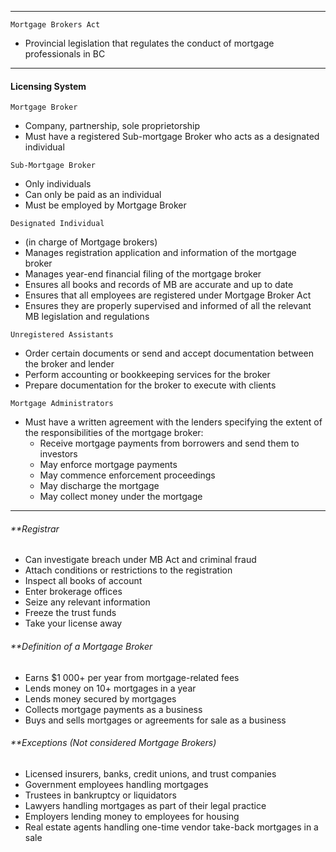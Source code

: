 ***
`Mortgage Brokers Act`
* Provincial legislation that regulates the conduct of mortgage professionals in BC

***
#### Licensing System
`Mortgage Broker`
* Company, partnership, sole proprietorship
* Must have a registered Sub-mortgage Broker who acts as a designated individual

`Sub-Mortgage Broker`
* Only individuals
* Can only be paid as an individual
* Must be employed by Mortgage Broker

`Designated Individual`
* (in charge of Mortgage brokers)
* Manages registration application and information of the mortgage broker
* Manages year-end financial filing of the mortgage broker
* Ensures all books and records of MB are accurate and up to date
* Ensures that all employees are registered under Mortgage Broker Act
* Ensures they are properly supervised and informed of all the relevant MB legislation and regulations

`Unregistered Assistants`
* Order certain documents or send and accept documentation between the broker and lender
* Perform accounting or bookkeeping services for the broker
* Prepare documentation for the broker to execute with clients

`Mortgage Administrators`
* Must have a written agreement with the lenders specifying the extent of the responsibilities of the mortgage broker:
	* Receive mortgage payments from borrowers and send them to investors
	* May enforce mortgage payments
	* May commence enforcement proceedings
	* May discharge the mortgage
	* May collect money under the mortgage
***
###### **Registrar
* Can investigate breach under MB Act and criminal fraud
* Attach conditions or restrictions to the registration
* Inspect all books of account
* Enter brokerage offices
* Seize any relevant information
* Freeze the trust funds
* Take your license away
###### **Definition of a Mortgage Broker
* Earns $1 000+ per year from mortgage-related fees
* Lends money on 10+ mortgages in a year
* Lends money secured by mortgages
* Collects mortgage payments as a business
* Buys and sells mortgages or agreements for sale as a business

###### **Exceptions (Not considered Mortgage Brokers)
* Licensed insurers, banks, credit unions, and trust companies
* Government employees handling mortgages
* Trustees in bankruptcy or liquidators
* Lawyers handling mortgages as part of their legal practice
* Employers lending money to employees for housing
* Real estate agents handling one-time vendor take-back mortgages in a sale